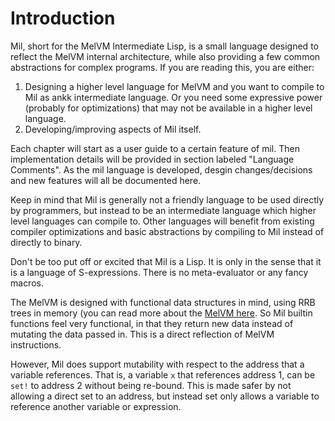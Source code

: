 # Introduction

Mil, short for the MelVM Intermediate Lisp, is a small language designed to
reflect the MelVM internal architecture, while also providing a few common abstractions
for complex programs. If you are reading this, you are either:

1. Designing a higher level language for MelVM and you want to compile to Mil as ankk
intermediate language. Or you need some expressive power (probably for optimizations)
that may not be available in a higher level language.
2. Developing/improving aspects of Mil itself.

Each chapter will start as a user guide to a certain feature of mil. Then
implementation details will be provided in section labeled "Language Comments".
As the mil language is developed, desgin changes/decisions and new features will all
be documented here.

Keep in mind that Mil is generally not a friendly language to be used directly by
programmers, but instead to be an intermediate language which higher level
languages can compile to. Other languages will benefit from existing compiler
optimizations and basic abstractions by compiling to Mil instead of directly to binary.

Don't be too put off or excited that Mil is a Lisp. It is only in the sense
that it is a language of S-expressions. There is no meta-evaluator or any fancy
macros.

The MelVM is designed with functional data structures in mind, using RRB trees
in memory (you can read more about the [MelVM
here](https://docs.themelio.org/specifications/melvm-specification/). So
Mil builtin functions feel very functional, in that they return new data
instead of mutating the data passed in. This is a direct reflection of MelVM
instructions.

However, Mil does support mutability with respect to the address that a
variable references. That is, a variable `x` that references address 1, can be
`set!` to address 2 without being re-bound. This is made safer by not allowing
a direct set to an address, but instead set only allows a variable to reference another variable or expression.
